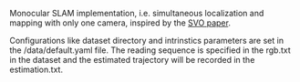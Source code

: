 Monocular SLAM implementation, i.e. simultaneous localization and mapping with only one camera, inspired by the [SVO paper](https://www.ifi.uzh.ch/dam/jcr:e9b12a61-5dc8-48d2-a5f6-bd8ab49d1986/ICRA14_Forster.pdf).

Configurations like dataset directory and intrinstics parameters are set in the /data/default.yaml file. The reading sequence is specified in the rgb.txt in the dataset and the estimated trajectory will be recorded in the estimation.txt.
